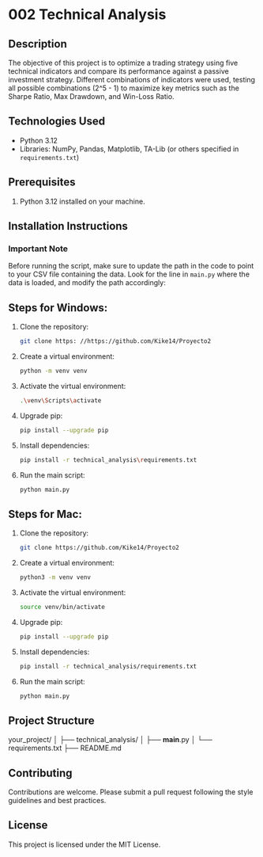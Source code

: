 # 002 Technical Analysis

## Description
The objective of this project is to optimize a trading strategy using five technical indicators and compare its performance against a passive investment strategy. Different combinations of indicators were used, testing all possible combinations (2^5 - 1) to maximize key metrics such as the Sharpe Ratio, Max Drawdown, and Win-Loss Ratio.

## Technologies Used
- Python 3.12
- Libraries: NumPy, Pandas, Matplotlib, TA-Lib (or others specified in `requirements.txt`)

## Prerequisites
1. Python 3.12 installed on your machine.

## Installation Instructions

### Important Note

Before running the script, make sure to update the path in the code to point to your CSV file containing the data. Look for the line in `main.py` where the data is loaded, and modify the path accordingly:



## Steps for Windows:
1. Clone the repository:
   ```bash
   git clone https: //https://github.com/Kike14/Proyecto2

2. Create a virtual environment:
   ```bash
   python -m venv venv

3. Activate the virtual environment:
   ```bash
   .\venv\Scripts\activate
4. Upgrade pip:
   ```bash
   pip install --upgrade pip

5. Install dependencies:
   ```bash
   pip install -r technical_analysis\requirements.txt

6. Run the main script:
   ```bash
   python main.py

## Steps for Mac:
1. Clone the repository:
   ```bash
   git clone https://github.com/Kike14/Proyecto2
2. Create a virtual environment:
   ```bash
   python3 -m venv venv

3. Activate the virtual environment:
   ```bash
   source venv/bin/activate

4. Upgrade pip:
   ```bash
   pip install --upgrade pip

5. Install dependencies:
   ```bash
   pip install -r technical_analysis/requirements.txt

6. Run the main script:
   ```bash
   python main.py

## Project Structure
your_project/
│
├── technical_analysis/
│   ├── __main__.py
│   └── requirements.txt
├── README.md

## Contributing
Contributions are welcome. Please submit a pull request following the style guidelines and best practices.

## License
This project is licensed under the MIT License.
